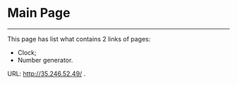# Main Page
---
This page has list what contains 2 links of pages:
- Clock;
- Number generator.

URL: http://35.246.52.49/ .